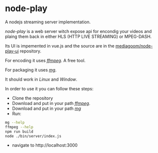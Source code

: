 # node-play

A nodejs streaming server implementation.

*node-play* is a web server witch expose api for encondig your videos and plaing them back in either HLS (HTTP LIVE STREAMING) or MPEG-DASH.

Its UI is impemented in vue.js and the source are in the [mediagoom/node-play-ui](https://github.com/mediagoom/node-play-ui) repository.

For encoding it uses [*ffmpeg*](https://ffmpeg.org/download.html). A free tool.

For packaging it uses [*mg*](https://github.com/mediagoom/mg).

It should work in *Linux* and *Window*.

In order to use it you can follow these steps:

- Clone the repository
- Download and put in your path [*ffmpeg*](https://ffmpeg.org/download.html).
- Download and put in your path [*mg*](http://mediagoom.com/download)
- Run: 
```bash
mg --help
ffmpeg --help
npm run build
node ./bin/server/index.js
```
- navigate to http://localhost:3000


